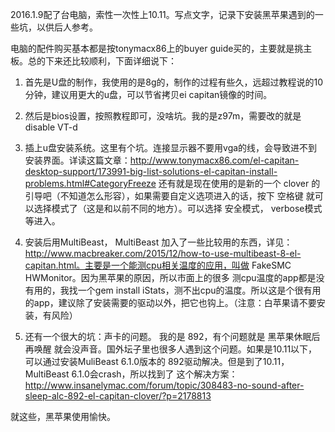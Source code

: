 2016.1.9配了台电脑，索性一次性上10.11。写点文字，记录下安装黑苹果遇到的一些坑，以供后人参考。

电脑的配件购买基本都是按tonymacx86上的buyer guide买的，主要就是挑主板。总的下来还比较顺利，下面详细说下：

1. 首先是U盘的制作，我使用的是8g的，制作的过程有些久，远超过教程说的10分钟，建议用更大的u盘，可以节省拷贝ei capitan镜像的时间。

2. 然后是bios设置，按照教程即可，没啥坑。我的是z97m，需要改的就是 disable VT-d

3. 插上u盘安装系统。这里有个坑。连接显示器不要用vga的线，会导致进不到安装界面。详读这篇文章：http://www.tonymacx86.com/el-capitan-desktop-support/173991-big-list-solutions-el-capitan-install-problems.html#CategoryFreeze
还有就是现在使用的是新的一个 clover 的引导吧（不知道怎么形容），如果需要自定义选项进入的话，按下 空格键 就可以选择模式了（这是和以前不同的地方）。可以选择 安全模式， verbose模式等进入。

4. 安装后用MultiBeast， MultiBeast 加入了一些比较用的东西，详见：http://www.macbreaker.com/2015/12/how-to-use-multibeast-8-el-capitan.html。主要是一个能测cpu相关温度的应用，叫做 FakeSMC HWMonitor。因为黑苹果的原因，所以市面上的很多
测cpu温度的app都是没有用的，我找一个gem install iStats，测不出cpu的温度。所以这是个很有用的app，建议除了安装需要的驱动以外，把它也钩上。（注意：白苹果请不要安装，有风险）

5. 还有一个很大的坑：声卡的问题。 我的是 892，有个问题就是 黑苹果休眠后再唤醒 就会没声音。国外坛子里也很多人遇到这个问题。如果是10.11以下，可以通过安装MuliBeast 6.1.0版本的 892驱动解决。但是到了10.11，MultiBeast 6.1.0会crash，所以找到了
这个解决方案：http://www.insanelymac.com/forum/topic/308483-no-sound-after-sleep-alc-892-el-capitan-clover/?p=2178813

就这些，黑苹果使用愉快。
